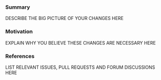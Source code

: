 ### Summary
DESCRIBE THE BIG PICTURE OF YOUR CHANGES HERE

### Motivation
EXPLAIN WHY YOU BELIEVE THESE CHANGES ARE NECESSARY HERE

### References
LIST RELEVANT ISSUES, PULL REQUESTS AND FORUM DISCUSSIONS HERE
